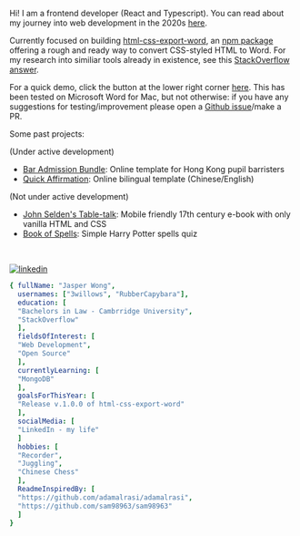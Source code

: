 Hi!  I am a frontend developer (React and Typescript).  You can read about my journey into web development in the 2020s [here](https://3willows.github.io).

Currently focused on building [html-css-export-word](https://github.com/3willows/html-css-export-word), an [npm package](https://www.npmjs.com/package/html-css-export-word) offering a rough and ready way to convert CSS-styled HTML to Word.  For my research into similiar tools already in existence, see this [StackOverflow answer](https://stackoverflow.com/a/78373506/19767032).

For a quick demo, click the button at the lower right corner [here](https://3willows.github.io/barAdmission/#/info).  This has been tested on Microsoft Word for Mac, but not otherwise: if you have any suggestions for testing/improvement please open a [Github issue](https://github.com/3willows/html-css-export-word/issues)/make a PR.

Some past projects:

(Under active development)
- [Bar Admission Bundle](https://3willows.github.io/barAdmission/): Online template for Hong Kong pupil barristers
- [Quick Affirmation](https://3willows.github.io/quickAffirmation/): Online bilingual template (Chinese/English)

(Not under active development)
- [John Selden's Table-talk](https://3willows.github.io/johnSeldenTableTalk/): Mobile friendly 17th century e-book with only vanilla HTML and CSS
- [Book of Spells](https://3willows.github.io/BookOfSpells/): Simple Harry Potter spells quiz
<br>

<!---do not remove space above, it will affect the image display -->
[![linkedin](https://img.shields.io/badge/linkedin-0A66C2?style=for-the-badge&logo=linkedin&logoColor=white)](https://www.linkedin.com/in/jasper-wong-swe/)

```yaml
{ fullName: "Jasper Wong",
  usernames: ["3willows", "RubberCapybara"],
  education: [
  "Bachelors in Law - Cambrridge University",
  "StackOverflow"
  ],
  fieldsOfInterest: [
  "Web Development",
  "Open Source"
  ],
  currentlyLearning: [
  "MongoDB"
  ],
  goalsForThisYear: [
  "Release v.1.0.0 of html-css-export-word"
  ],
  socialMedia: [
  "LinkedIn - my life"
  ]
  hobbies: [
  "Recorder",
  "Juggling",
  "Chinese Chess"
  ],
  ReadmeInspiredBy: [
  "https://github.com/adamalrasi/adamalrasi",
  "https://github.com/sam98963/sam98963"
  ]
}

```
